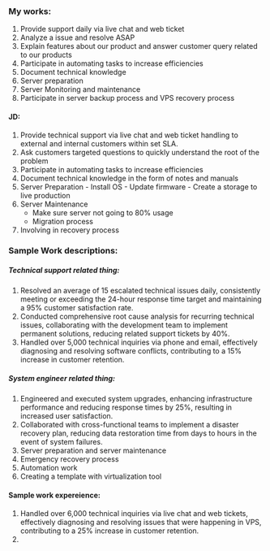 ### My works:

1. Provide support daily via live chat and web ticket
2. Analyze a issue and resolve ASAP
3. Explain features about our product and answer customer query related to our products
4. Participate in automating tasks to increase efficiencies
5. Document technical knowledge
6. Server preparation
7. Server Monitoring and maintenance
8. Participate in server backup process and VPS recovery process


#### JD:
1. Provide technical support via live chat and web ticket handling to external and internal customers within set SLA.
2. Ask customers targeted questions to quickly understand the root of the problem
3. Participate in automating tasks to increase efficiencies
4. Document technical knowledge in the form of notes and manuals
5. Server Preparation
	   - Install OS
	   - Update firmware
	   - Create a storage to live production
6.  Server Maintenance
	 - Make sure server not going to 80% usage
	 - Migration process
7. Involving in recovery process

### Sample Work descriptions:

##### Technical support related thing:
1. Resolved an average of 15 escalated technical issues daily, consistently meeting or exceeding the 24-hour response time target and maintaining a 95% customer satisfaction rate.
2. Conducted comprehensive root cause analysis for recurring technical issues, collaborating with the development team to implement permanent solutions, reducing related support tickets by 40%.
3. Handled over 5,000 technical inquiries via phone and email, effectively diagnosing and resolving software conflicts, contributing to a 15% increase in customer retention.

##### System engineer related thing:
1. Engineered and executed system upgrades, enhancing infrastructure performance and reducing response times by 25%, resulting in increased user satisfaction.
2. Collaborated with cross-functional teams to implement a disaster recovery plan, reducing data restoration time from days to hours in the event of system failures.
3. Server preparation and server maintenance
4. Emergency recovery process
5. Automation work
6. Creating a template with virtualization tool


#### Sample work expereience:

1. Handled over 6,000 technical inquiries via live chat and web tickets, effectively diagnosing and resolving issues that were happening in VPS, contributing to a 25% increase in customer retention.
2. 